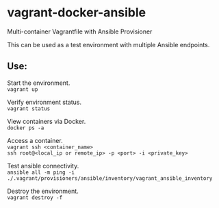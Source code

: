 # vagrant-docker-ansible
Multi-container Vagrantfile with Ansible Provisioner

This can be used as a test environment with multiple Ansible endpoints.

## Use:
Start the environment.  
`vagrant up`

Verify environment status.  
`vagrant status`

View containers via Docker.  
`docker ps -a`  

Access a container.  
`vagrant ssh <container_name>`  
`ssh root@<local_ip or remote_ip> -p <port> -i <private_key>`

Test ansible connectivity.   
`ansible all -m ping -i ./.vagrant/provisioners/ansible/inventory/vagrant_ansible_inventory `   

Destroy the environment.  
`vagrant destroy -f`
